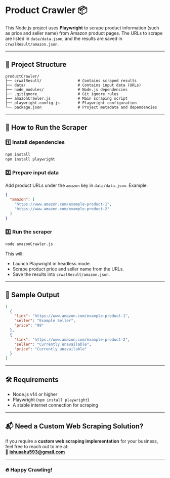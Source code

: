 # Product Crawler 📦

This Node.js project uses **Playwright** to scrape product information (such as price and seller name) from Amazon product pages. The URLs to scrape are listed in `data/data.json`, and the results are saved in `crwalResult/amazon.json`.

---

## 📂 Project Structure

```
productCrawler/
├── crwalResult/                # Contains scraped results
├── data/                       # Contains input data (URLs)
├── node_modules/               # Node.js dependencies
├── .gitignore                  # Git ignore rules
├── amazonCrawler.js            # Main scraping script
├── playwright.config.js        # Playwright configuration
└── package.json                # Project metadata and dependencies
```

---

## 🚀 How to Run the Scraper

### 1️⃣ Install dependencies
```bash
npm install
npm install playwright
```

### 2️⃣ Prepare input data
Add product URLs under the `amazon` key in `data/data.json`. Example:
```json
{
  "amazon": [
    "https://www.amazon.com/example-product-1",
    "https://www.amazon.com/example-product-2"
  ]
}
```

### 3️⃣ Run the scraper
```bash
node amazonCrawler.js
```

This will:
- Launch Playwright in headless mode.
- Scrape product price and seller name from the URLs.
- Save the results into `crwalResult/amazon.json`.

---

## 📝 Sample Output
```json
[
  {
    "link": "https://www.amazon.com/example-product-1",
    "seller": "Example Seller",
    "price": "99"
  },
  {
    "link": "https://www.amazon.com/example-product-2",
    "seller": "Currently unavailable",
    "price": "Currently unavailable"
  }
]
```

---

## 🛠 Requirements
- Node.js v14 or higher
- Playwright (`npm install playwright`)
- A stable internet connection for scraping

---

## 📬 Need a Custom Web Scraping Solution?
If you require a **custom web scraping implementation** for your business, feel free to reach out to me at:  
📧 **ishusahu593@gmail.com**

---

### 🔥 Happy Crawling!
